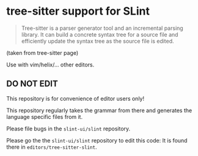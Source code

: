 <!-- Copyright <C2><A9> SixtyFPS GmbH <info@slint.dev> ; SPDX-License-Identifier: GPL-3.0-only OR LicenseRef-Slint-Royalty-free-1.1 OR LicenseRef-Slint-commercial -->

# tree-sitter support for SLint

> Tree-sitter is a parser generator tool and an incremental parsing library. It
> can build a concrete syntax tree for a source file and efficiently update the
> syntax tree as the source file is edited.

(taken from tree-sitter page)

Use with vim/helix/... other editors.

## DO NOT EDIT

This repository is for convenience of editor users only!

This repository regularly takes the grammar from there and generates the
language specific files from it.

Please file bugs in the `slint-ui/slint` repository.

Please go the the `slint-ui/slint` repository to edit this code: It is found
there in `editors/tree-sitter-slint`.

